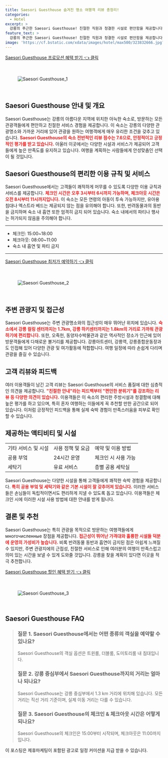 ```yaml
---
title: Saesori Guesthouse 숨겨진 명소 여행객 리뷰 총정리!
categories:
  - Hotel
excerpt: >
  강릉의 푸근한 Saesori Guesthouse! 친절한 직원과 청결한 시설로 편안함을 제공합니다. 다양한 명소와의 근접성도 매력적입니다. 가성비 갑 여유로운 여행을 원한다면 체크인 필수!
feature_text: >
  강릉의 푸근한 Saesori Guesthouse! 친절한 직원과 청결한 시설로 편안함을 제공합니다. 다양한 명소와의 근접성도 매력적입니다. 가성비 갑 여유로운 여행을 원한다면 체크인 필수!
image: 'https://cf.bstatic.com/xdata/images/hotel/max500/323832666.jpg?k=2daaf2cbfd3ff549afb34520c24fa367edae4ff6616318218d5e9718c929b19f&o=&hp=1'
---
```


<p><a class="modoo-button" href="https://tinyurl.com/2d3u6rzj" rel="nofollow noopener">Saesori Guesthouse 프로모션 혜택 받기 👈 클릭</a></p><br/>
<figure class="image"><img alt="Saesori Guesthouse_1" src="https://cf.bstatic.com/xdata/images/hotel/max1024x768/323832639.jpg?k=15496bffa8d839281bbb7e8652352f8597e8bb11569e620c6c950c277957ef6e&amp;o=&amp;hp=1"/></figure><br/>

<h2 id="Saesori_Guesthouse_소개">Saesori Guesthouse 안내 및 개요</h2>
<p>Saesori Guesthouse는 강릉의 아름다운 지역에 위치한 아늑한 숙소로, 방문하는 모든 관광객들에게 편안하고 친절한 서비스 경험을 제공합니다. 이 숙소는 강릉의 다양한 관광명소와 가까운 거리에 있어 관광을 원하는 여행객에게 매우 유리한 조건을 갖추고 있습니다. <b><span style="color: #ee2323;">Saesori Guesthouse의 숙소 전반적인 리뷰 점수는 7.6으로, 안정적이고 긍정적인 평가를 받고 있습니다.</span></b> 아울러 이곳에서는 다양한 시설과 서비스가 제공되어 고객들에게 높은 만족도를 유지하고 있습니다. 여행을 계획하는 사람들에게 안성맞춤인 선택이 될 것입니다.</p>
<h2 id="Saesori_Guesthouse_이용_편리함">Saesori Guesthouse의 편리한 이용 규칙 및 서비스</h2>
<p>Saesori Guesthouse에서는 고객들이 쾌적하게 머무를 수 있도록 다양한 이용 규칙과 서비스를 제공합니다. <b><span style="color: #ee2323;">체크인 시간은 오후 3시부터 6시까지 가능하며, 체크아웃 시간은 오전 8시부터 11시까지입니다.</span></b> 이 숙소는 모든 연령의 아동이 투숙 가능하지만, 유아용 침대나 엑스트라 베드는 제공되지 않는 점을 유의해야 합니다. 또한, 반려동물과의 동반을 금지하며 숙소 내 흡연 또한 엄격히 금지 되어 있습니다. 숙소 내에서의 파티나 행사는 허가되지 않음을 주의해야 합니다.</p>
<hr/>
<ul>
<li>체크인: 15:00~18:00</li>
<li>체크아웃: 08:00~11:00</li>
<li>숙소 내 흡연 및 파티 금지</li>
</ul>
<hr/>
<p><a class="modoo-button" href="https://tinyurl.com/2d3u6rzj" rel="nofollow noopener">Saesori Guesthouse 최저가 예약하기 👈 클릭</a></p><br/>
<figure class="image"><img alt="Saesori Guesthouse_2" src="https://cf.bstatic.com/xdata/images/hotel/max500/323832666.jpg?k=2daaf2cbfd3ff549afb34520c24fa367edae4ff6616318218d5e9718c929b19f&amp;o=&amp;hp=1"/></figure><br/>
<h2 id="Saesori_Guesthouse_주변관광지">주변 관광지 및 접근성</h2>
<p>Saesori Guesthouse는 주변 관광명소와의 접근성이 매우 뛰어난 위치에 있습니다. <b><span style="color: #ee2323;">숙소에서 강릉 컬링 센터까지는 1.7km, 강릉 하키센터까지는 1.8km의 거리로 가까워 관광하기에 편리합니다.</span></b> 또한, 오죽헌, 동양자수박물관과 같은 역사적인 장소가 인근에 있어 방문객들에게 다채로운 볼거리를 제공합니다. 강릉아트센터, 강릉역, 강릉종합운동장과도 인접해 있어 다양한 관광 및 여가활동에 적합합니다. 여행 일정에 따라 손쉽게 다리며 관광을 즐길 수 있습니다.</p>
<h2 id="Saesori_Guesthouse_고객리뷰">고객 리뷰와 피드백</h2>
<p>여러 이용객들이 남긴 고객 리뷰는 Saesori Guesthouse의 서비스 품질에 대한 심층적인 의견을 제공합니다. <b><span style="color: #ee2323;">"친절한 안내"라는 피드백부터 "편안한 분위기"를 강조하는 리뷰 등 다양한 의견이 있습니다.</span></b> 이용객들은 이 숙소의 편리한 주방시설과 청결함에 대해 높은 평가를 하고 있으며, 특히 혼자 여행하는 이들에게 꼭 추천할 만한 공간으로 되어 있습니다. 이처럼 긍정적인 피드백을 통해 실제 숙박 경험이 만족스러움을 피부로 확인할 수 있습니다.</p>
<h2 id="Saesori_Guesthouse_제공하는액티비티">제공하는 액티비티 및 시설</h2>
<table>
<tr>
<td>기타 서비스 및 시설</td>
<td>사용 정책 및 요금</td>
<td>예약 및 이용 방법</td>
</tr>
<tr>
<td>공용 부엌</td>
<td>24시간 운영</td>
<td>체크인 시 사용 가능</td>
</tr>
<tr>
<td>세탁기</td>
<td>유료 서비스</td>
<td>층별 공용 세탁실</td>
</tr>
</table>
<p>Saesori Guesthouse는 다양한 시설을 통해 고객들에게 쾌적한 숙박 경험을 제공합니다. <b><span style="color: #ee2323;">특히 공용 부엌 및 세탁기와 같은 기본 시설이 잘 갖추어져 있습니다.</span></b> 이러한 서비스들은 손님들이 독립적이면서도 편리하게 지낼 수 있도록 돕고 있습니다. 이용객들은 체크인 시에 이러한 시설 사용 방법에 대한 안내를 받게 됩니다.</p>
<h2 id="Saesori_Guesthouse_결론">결론 및 추천</h2>
<p>Saesori Guesthouse는 특히 관광을 목적으로 방문하는 여행객들에게 многочисленные 장점을 제공합니다. <b><span style="color: #ee2323;">접근성이 뛰어난 가격대와 훌륭한 시설들 덕분에 운영의 가성비가 높습니다.</span></b> 비록 반려동물 동반과 흡연이 금지된 점은 아쉽게 느껴질 수 있지만, 주변 관광지에의 근접성, 친절한 서비스로 인해 여러분의 여행이 만족스럽고 의미 있는 시간을 보낼 수 있게 도와줄 것입니다. 강릉을 찾을 계획이 있다면 이곳을 적극 추천합니다.</p>

<p><a class="modoo-button" href="https://tinyurl.com/2d3u6rzj" rel="nofollow noopener">Saesori Guesthouse 할인 혜택 받기 👈 클릭</a></p><br>

<figure class="image"><img src="https://cf.bstatic.com/xdata/images/hotel/max500/323845913.jpg?k=6968d795cfaf13d0e965e456ae8b40a20de855e0d0391de19b058bc8dd1efa83&o=&hp=1" alt="Saesori Guesthouse_3"></figure><br>
<h2 id="Saesori Guesthouse_FAQ">Saesori Guesthouse FAQ</h2>
<div itemscope="" itemtype="https://schema.org/FAQPage"> 
<blockquote> 
<div itemscope="" itemprop="mainEntity" itemtype="https://schema.org/Question"> 
<h3 id="질문_1" itemprop="name">질문 1. Saesori Guesthouse에서는 어떤 종류의 객실을 예약할 수 있나요?</h3> 
<div itemscope="" itemprop="acceptedAnswer" itemtype="https://schema.org/Answer"> 
<span itemprop="text"> 
<p>Saesori Guesthouse의 객실 옵션은 트윈룸, 더블룸, 도미토리룸 내 침대입니다.</p> 
</span> 
</div> 
</div> 

<div itemscope="" itemprop="mainEntity" itemtype="https://schema.org/Question"> 
<h3 id="질문_2" itemprop="name">질문 2. 강릉 중심부에서 Saesori Guesthouse까지의 거리는 얼마나 되나요?</h3> 
<div itemscope="" itemprop="acceptedAnswer" itemtype="https://schema.org/Answer"> 
<span itemprop="text"> 
<p>Saesori Guesthouse는 강릉 중심부에서 1.3 km 거리에 위치해 있습니다. 모든 거리는 직선 거리 기준이며, 실제 이동 거리는 다를 수 있습니다.</p> 
</span> 
</div> 
</div> 

<div itemscope="" itemprop="mainEntity" itemtype="https://schema.org/Question"> 
<h3 id="질문_3" itemprop="name">질문 3. Saesori Guesthouse의 체크인 & 체크아웃 시간은 어떻게 되나요?</h3> 
<div itemscope="" itemprop="acceptedAnswer" itemtype="https://schema.org/Answer"> 
<span itemprop="text"> 
<p>Saesori Guesthouse의 체크인은 15:00부터 시작되며, 체크아웃은 11:00까지 입니다.</p> 
</span> 
</div> 
</div> 
</blockquote> 
</div><p>이 포스팅은 제휴마케팅이 포함된 광고로 일정 커미션을 지급 받을 수 있습니다.</p>

